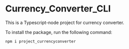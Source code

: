 # Currency_Converter_CLI
This is a Typescript-node project for currency converter.

To install the package, run the following command:

    npm i project_currencyconverter
